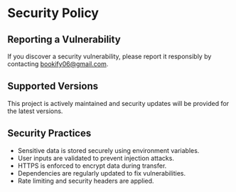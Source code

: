 # Security Policy

## Reporting a Vulnerability
If you discover a security vulnerability, please report it responsibly by contacting bookify06@gmail.com.

## Supported Versions
This project is actively maintained and security updates will be provided for the latest versions.

## Security Practices
- Sensitive data is stored securely using environment variables.
- User inputs are validated to prevent injection attacks.
- HTTPS is enforced to encrypt data during transfer.
- Dependencies are regularly updated to fix vulnerabilities.
- Rate limiting and security headers are applied.